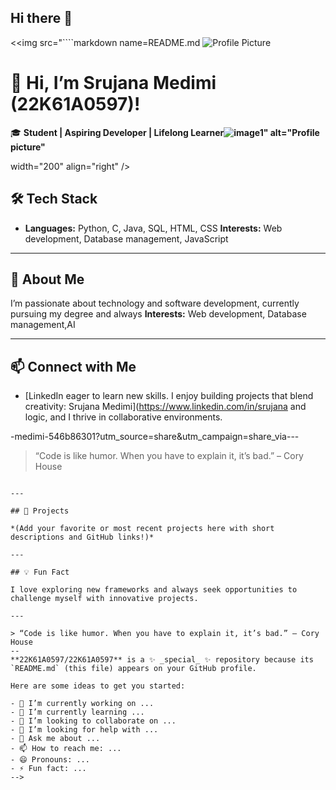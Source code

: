 ## Hi there 👋

<<img src="````markdown name=README.md
![Profile Picture](image1)

# 👋 Hi, I’m Srujana Medimi (22K61A0597)!

🎓 **Student | Aspiring Developer | Lifelong Learner![image1](image1)" alt="Profile picture"**

 width="200" align="right" />




## 🛠️ Tech Stack

- **Languages:** Python, C, Java, SQL, HTML, CSS **Interests:** Web development, Database management, JavaScript

---

## 🌱 About Me

I’m passionate about technology and software development, currently pursuing my degree and always **Interests:** Web development, Database management,AI

---



## 📫 Connect with Me

- [LinkedIn eager to learn new skills. I enjoy building projects that blend creativity: Srujana Medimi](https://www.linkedin.com/in/srujana and logic, and I thrive in collaborative environments.

-medimi-546b86301?utm_source=share&utm_campaign=share_via---




> “Code is like humor. When you have to explain it, it’s bad.” – Cory House
````?utm_source=share&utm_campaign=share_via&utm_content=profile&utm_medium=android_app)

---

## 🚀 Projects

*(Add your favorite or most recent projects here with short descriptions and GitHub links!)*

---

## 💡 Fun Fact

I love exploring new frameworks and always seek opportunities to challenge myself with innovative projects.

---

> “Code is like humor. When you have to explain it, it’s bad.” – Cory House
--
**22K61A0597/22K61A0597** is a ✨ _special_ ✨ repository because its `README.md` (this file) appears on your GitHub profile.

Here are some ideas to get you started:

- 🔭 I’m currently working on ...
- 🌱 I’m currently learning ...
- 👯 I’m looking to collaborate on ...
- 🤔 I’m looking for help with ...
- 💬 Ask me about ...
- 📫 How to reach me: ...
- 😄 Pronouns: ...
- ⚡ Fun fact: ...
-->
